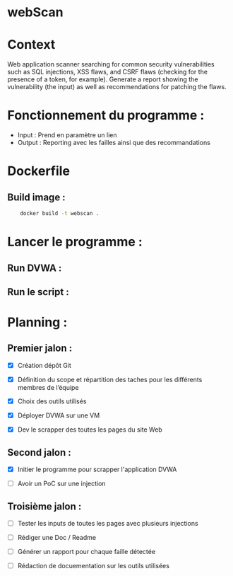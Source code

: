 # webScan

# Context

Web application scanner searching for common security vulnerabilities such as SQL injections, XSS flaws, and CSRF flaws (checking for the presence of a token, for example). Generate a report showing the vulnerability (the input) as well as recommendations for patching the flaws.

# Fonctionnement du programme : 
- Input : Prend en paramètre un lien
- Output : Reporting avec les failles ainsi que des recommandations 

# Dockerfile

## Build image :
```bash
    docker build -t webscan .
```

# Lancer le programme : 
## Run DVWA : 
## Run le script : 


# Planning : 

## Premier jalon :  

* [x] Création dépôt Git 

* [x] Définition du scope et répartition des taches pour les différents membres de l’équipe 

* [x] Choix des outils utilisés

* [x] Déployer DVWA sur une VM

* [x] Dev le scrapper des toutes les pages du site Web

## Second jalon :  

* [x] Initier le programme pour scrapper l'application DVWA

* [ ] Avoir un PoC sur une injection 


## Troisième jalon : 

* [ ] Tester les inputs de toutes les pages avec plusieurs injections

* [ ] Rédiger une Doc / Readme

* [ ] Générer un rapport pour chaque faille détectée

* [ ] Rédaction de docuementation sur les outils utilisées 
